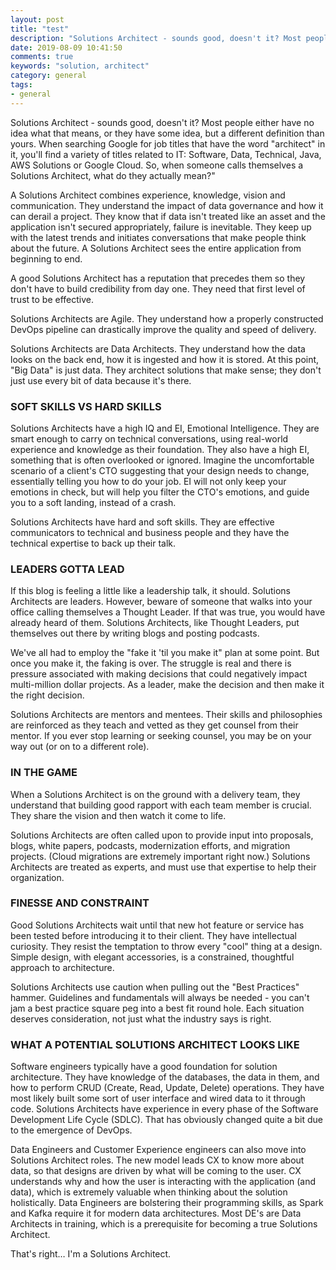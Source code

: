 ```yaml
---
layout: post
title: "test"
description: "Solutions Architect - sounds good, doesn't it? Most people either have no idea what that means, or they have some idea, but a different definition than yours."
date: 2019-08-09 10:41:50
comments: true
keywords: "solution, architect"
category: general
tags:
- general
---
```



Solutions Architect - sounds good, doesn't it? Most people either have no idea what that means, or they have some idea, but a different definition than yours. When searching Google for job titles that have the word "architect" in it, you'll find a variety of titles related to IT: Software, Data, Technical, Java, AWS Solutions or Google Cloud. So, when someone calls themselves a Solutions Architect, what do they actually mean?"


A Solutions Architect combines experience, knowledge, vision and communication. They understand the impact of data governance and how it can derail a project. They know that if data isn't treated like an asset and the application isn't secured appropriately, failure is inevitable. They keep up with the latest trends and initiates conversations that make people think about the future. A Solutions Architect sees the entire application from beginning to end.

A good Solutions Architect has a reputation that precedes them so they don't have to build credibility from day one. They need that first level of trust to be effective.

Solutions Architects are Agile. They understand how a properly constructed DevOps pipeline can drastically improve the quality and speed of delivery.

Solutions Architects are Data Architects. They understand how the data looks on the back end, how it is ingested and how it is stored. At this point, "Big Data" is just data. They architect solutions that make sense; they don't just use every bit of data because it's there.

### SOFT SKILLS VS HARD SKILLS

Solutions Architects have a high IQ and EI, Emotional Intelligence. They are smart enough to carry on technical conversations, using real-world experience and knowledge as their foundation. They also have a high EI, something that is often overlooked or ignored. Imagine the uncomfortable scenario of a client's CTO suggesting that your design needs to change, essentially telling you how to do your job. EI will not only keep your emotions in check, but will help you filter the CTO's emotions, and guide you to a soft landing, instead of a crash.

Solutions Architects have hard and soft skills. They are effective communicators to technical and business people and they have the technical expertise to back up their talk.


### LEADERS GOTTA LEAD

If this blog is feeling a little like a leadership talk, it should. Solutions Architects are leaders. However, beware of someone that walks into your office calling themselves a Thought Leader. If that was true, you would have already heard of them. Solutions Architects, like Thought Leaders, put themselves out there by writing blogs and posting podcasts.

We've all had to employ the "fake it 'til you make it" plan at some point. But once you make it, the faking is over. The struggle is real and there is pressure associated with making decisions that could negatively impact multi-million dollar projects. As a leader, make the decision and then make it the right decision.

Solutions Architects are mentors and mentees. Their skills and philosophies are reinforced as they teach and vetted as they get counsel from their mentor. If you ever stop learning or seeking counsel, you may be on your way out (or on to a different role).

### IN THE GAME

When a Solutions Architect is on the ground with a delivery team, they understand that building good rapport with each team member is crucial. They share the vision and then watch it come to life.

Solutions Architects are often called upon to provide input into proposals, blogs, white papers, podcasts, modernization efforts, and migration projects. (Cloud migrations are extremely important right now.) Solutions Architects are treated as experts, and must use that expertise to help their organization.

### FINESSE AND CONSTRAINT

Good Solutions Architects wait until that new hot feature or service has been tested before introducing it to their client. They have intellectual curiosity. They resist the temptation to throw every "cool" thing at a design. Simple design, with elegant accessories, is a constrained, thoughtful approach to architecture.

Solutions Architects use caution when pulling out the "Best Practices" hammer. Guidelines and fundamentals will always be needed - you can't jam a best practice square peg into a best fit round hole. Each situation deserves consideration, not just what the industry says is right.

### WHAT A POTENTIAL SOLUTIONS ARCHITECT LOOKS LIKE

Software engineers typically have a good foundation for solution architecture. They have knowledge of the databases, the data in them, and how to perform CRUD (Create, Read, Update, Delete) operations. They have most likely built some sort of user interface and wired data to it through code. Solutions Architects have experience in every phase of the Software Development Life Cycle (SDLC). That has obviously changed quite a bit due to the emergence of DevOps.

Data Engineers and Customer Experience engineers can also move into Solutions Architect roles. The new model leads CX to know more about data, so that designs are driven by what will be coming to the user. CX understands why and how the user is interacting with the application (and data), which is extremely valuable when thinking about the solution holistically. Data Engineers are bolstering their programming skills, as Spark and Kafka require it for modern data architectures. Most DE's are Data Architects in training, which is a prerequisite for becoming a true Solutions Architect.

That's right… I'm a Solutions Architect.

